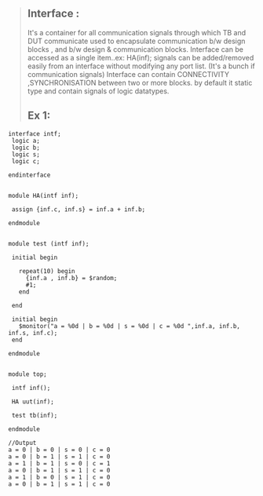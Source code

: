 > ## Interface :
> It's a container for all communication signals through which TB and DUT communicate
> used to encapsulate communication b/w design blocks , and b/w design & communication blocks.
> Interface can be accessed as a single item..ex: HA(inf);
> signals can be added/removed easily from an interface without modifying any port list.
> (It's a bunch if communication signals)
> Interface can contain CONNECTIVITY ,SYNCHRONISATION between two or more blocks.
> by default it  static type and contain signals of logic datatypes.
> 
>  ## Ex 1:
 ```
interface intf;
  logic a;
  logic b;
  logic s;
  logic c;
  
endinterface


module HA(intf inf);
  
  assign {inf.c, inf.s} = inf.a + inf.b;
  
endmodule


module test (intf inf);
  
  initial begin
    
    repeat(10) begin
      {inf.a , inf.b} = $random;
      #1;
    end 
    
  end
  
  initial begin
    $monitor("a = %0d | b = %0d | s = %0d | c = %0d ",inf.a, inf.b, inf.s, inf.c);
  end
  
endmodule


module top;
  
  intf inf();
  
  HA uut(inf);
  
  test tb(inf);
  
endmodule

//Output
a = 0 | b = 0 | s = 0 | c = 0 
a = 0 | b = 1 | s = 1 | c = 0 
a = 1 | b = 1 | s = 0 | c = 1 
a = 0 | b = 1 | s = 1 | c = 0 
a = 1 | b = 0 | s = 1 | c = 0 
a = 0 | b = 1 | s = 1 | c = 0
```



